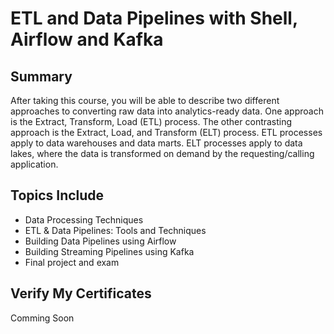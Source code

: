 # ETL and Data Pipelines with Shell, Airflow and Kafka
## Summary
After taking this course, you will be able to describe two different approaches to converting raw data into analytics-ready data. One approach is the Extract, Transform, Load (ETL) process. The other contrasting approach is the Extract, Load, and Transform (ELT) process. ETL processes apply to data warehouses and data marts. ELT processes apply to data lakes, where the data is transformed on demand by the requesting/calling application.  

## Topics Include
- Data Processing Techniques
- ETL & Data Pipelines: Tools and Techniques
- Building Data Pipelines using Airflow
- Building Streaming Pipelines using Kafka
- Final project and exam

## Verify My Certificates
Comming Soon